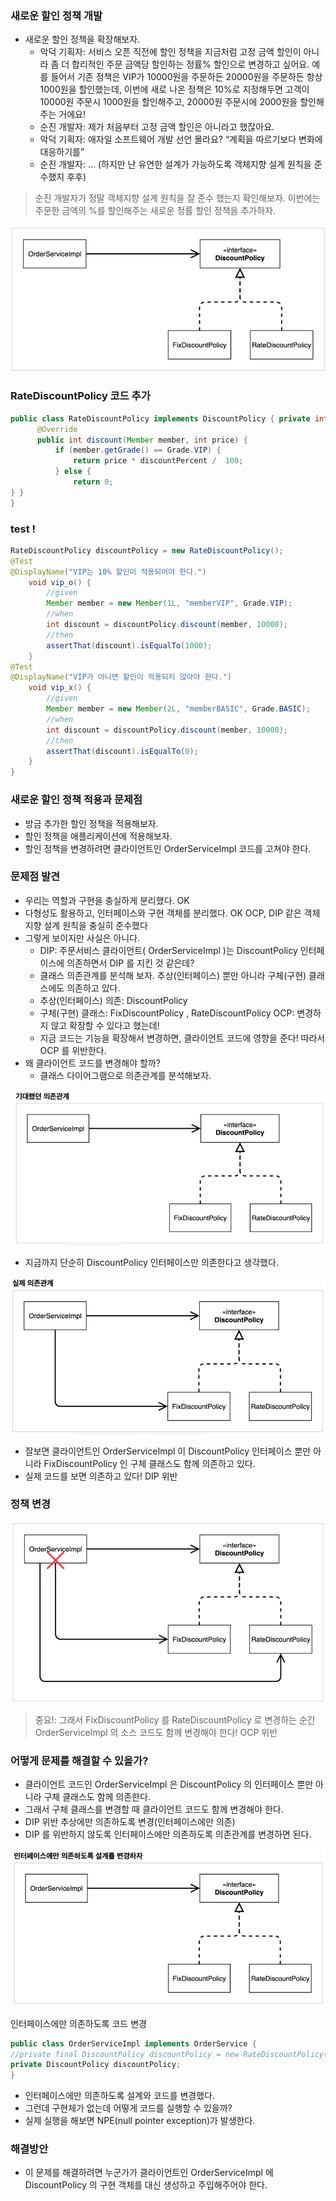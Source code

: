 ### 새로운 할인 정책 개발
- 새로운 할인 정책을 확장해보자.
  - 악덕 기획자: 서비스 오픈 직전에 할인 정책을 지금처럼 고정 금액 할인이 아니라 좀 더 합리적인 주문 금액당 할인하는 정률% 할인으로 변경하고 싶어요. 예를 들어서 기존 정책은 VIP가 10000원을 주문하든 20000원을 주문하든 항상 1000원을 할인했는데, 이번에 새로 나온 정책은 10%로 지정해두면 고객이 10000원 주문시 1000원을 할인해주고, 20000원 주문시에 2000원을 할인해주는 거에요!
  - 순진 개발자: 제가 처음부터 고정 금액 할인은 아니라고 했잖아요.
  - 악덕 기획자: 애자일 소프트웨어 개발 선언 몰라요? “계획을 따르기보다 변화에 대응하기를”
  - 순진 개발자: ... (하지만 난 유연한 설계가 가능하도록 객체지향 설계 원칙을 준수했지 후후)

> 순진 개발자가 정말 객체지향 설계 원칙을 잘 준수 했는지 확인해보자. 이번에는 주문한 금액의 %를
할인해주는 새로운 정률 할인 정책을 추가하자.

![img_8.png](img_8.png)

### RateDiscountPolicy 코드 추가
```java
public class RateDiscountPolicy implements DiscountPolicy { private int discountPercent = 10; //10% 할인
      @Override
      public int discount(Member member, int price) {
          if (member.getGrade() == Grade.VIP) {
              return price * discountPercent /  100;
          } else {
              return 0;
} }
}

```

### test ! 
```java
RateDiscountPolicy discountPolicy = new RateDiscountPolicy();
@Test
@DisplayName("VIP는 10% 할인이 적용되어야 한다.")
    void vip_o() {
        //given
        Member member = new Member(1L, "memberVIP", Grade.VIP);
        //when
        int discount = discountPolicy.discount(member, 10000);
        //then
        assertThat(discount).isEqualTo(1000);
    }
@Test
@DisplayName("VIP가 아니면 할인이 적용되지 않아야 한다.")
    void vip_x() {
        //given
        Member member = new Member(2L, "memberBASIC", Grade.BASIC);
        //when
        int discount = discountPolicy.discount(member, 10000);
        //then
        assertThat(discount).isEqualTo(0);
    }
}
```
### 새로운 할인 정책 적용과 문제점
- 방금 추가한 할인 정책을 적용해보자.
- 할인 정책을 애플리케이션에 적용해보자.
- 할인 정책을 변경하려면 클라이언트인 OrderServiceImpl 코드를 고쳐야 한다.

### 문제점 발견
- 우리는 역할과 구현을 충실하게 분리했다. OK
- 다형성도 활용하고, 인터페이스와 구현 객체를 분리했다. OK OCP, DIP 같은 객체지향 설계 원칙을 충실히 준수했다
- 그렇게 보이지만 사실은 아니다.
  - DIP: 주문서비스 클라이언트( OrderServiceImpl )는 DiscountPolicy 인터페이스에 의존하면서 DIP 를 지킨 것 같은데?
  - 클래스 의존관계를 분석해 보자. 추상(인터페이스) 뿐만 아니라 구체(구현) 클래스에도 의존하고 있다.
  - 추상(인터페이스) 의존: DiscountPolicy
  - 구체(구현) 클래스: FixDiscountPolicy , RateDiscountPolicy OCP: 변경하지 않고 확장할 수 있다고 했는데!
  - 지금 코드는 기능을 확장해서 변경하면, 클라이언트 코드에 영향을 준다! 따라서 OCP 를 위반한다.
- 왜 클라이언트 코드를 변경해야 할까?
  - 클래스 다이어그램으로 의존관계를 분석해보자. 

![img_9.png](img_9.png)
- 지금까지 단순히 DiscountPolicy 인터페이스만 의존한다고 생각했다.

![img_10.png](img_10.png)
- 잘보면 클라이언트인 OrderServiceImpl 이 DiscountPolicy 인터페이스 뿐만 아니라 FixDiscountPolicy 인 구체 클래스도 함께 의존하고 있다.
- 실제 코드를 보면 의존하고 있다! DIP 위반

### 정책 변경
![img_11.png](img_11.png)
> 중요!: 그래서 FixDiscountPolicy 를 RateDiscountPolicy 로 변경하는 순간 OrderServiceImpl 의 소스 코드도 함께 변경해야 한다! OCP 위반

### 어떻게 문제를 해결할 수 있을가?
- 클라이언트 코드인 OrderServiceImpl 은 DiscountPolicy 의 인터페이스 뿐만 아니라 구체 클래스도 함께 의존한다.
- 그래서 구체 클래스를 변경할 때 클라이언트 코드도 함께 변경해야 한다.
- DIP 위반 추상에만 의존하도록 변경(인터페이스에만 의존)
- DIP 를 위반하지 않도록 인터페이스에만 의존하도록 의존관계를 변경하면 된다.

![img_12.png](img_12.png)


인터페이스에만 의존하도록 코드 변경
```java
public class OrderServiceImpl implements OrderService {
//private final DiscountPolicy discountPolicy = new RateDiscountPolicy();
private DiscountPolicy discountPolicy;
}
```

- 인터페이스에만 의존하도록 설계와 코드를 변경했다.
- 그런데 구현체가 없는데 어떻게 코드를 실행할 수 있을까?
- 실제 실행을 해보면 NPE(null pointer exception)가 발생한다.

### 해결방안
- 이 문제를 해결하려면 누군가가 클라이언트인 OrderServiceImpl 에 DiscountPolicy 의 구현 객체를 대신 생성하고 주입해주어야 한다.


